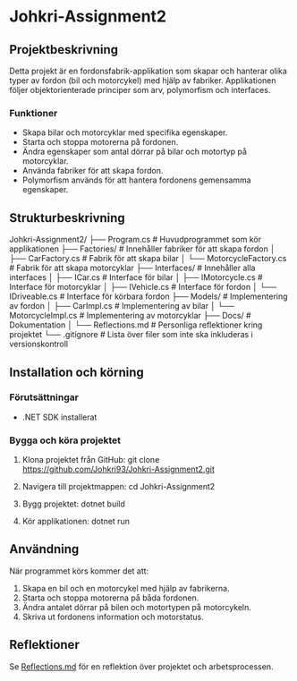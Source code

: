 # Johkri-Assignment2

## Projektbeskrivning
Detta projekt är en fordonsfabrik-applikation som skapar och hanterar olika typer av fordon (bil och motorcykel) med hjälp av fabriker. Applikationen följer objektorienterade principer som arv, polymorfism och interfaces. 

### Funktioner
- Skapa bilar och motorcyklar med specifika egenskaper.
- Starta och stoppa motorerna på fordonen.
- Ändra egenskaper som antal dörrar på bilar och motortyp på motorcyklar.
- Använda fabriker för att skapa fordon.
- Polymorfism används för att hantera fordonens gemensamma egenskaper.

## Strukturbeskrivning

Johkri-Assignment2/
├── Program.cs                # Huvudprogrammet som kör applikationen
├── Factories/                # Innehåller fabriker för att skapa fordon
│   ├── CarFactory.cs         # Fabrik för att skapa bilar
│   └── MotorcycleFactory.cs  # Fabrik för att skapa motorcyklar
├── Interfaces/               # Innehåller alla interfaces
│   ├── ICar.cs               # Interface för bilar
│   ├── IMotorcycle.cs        # Interface för motorcyklar
│   ├── IVehicle.cs           # Interface för fordon
│   └── IDriveable.cs         # Interface för körbara fordon
├── Models/                   # Implementering av fordon
│   ├── CarImpl.cs            # Implementering av bilar
│   └── MotorcycleImpl.cs     # Implementering av motorcyklar
├── Docs/                     # Dokumentation
│   └── Reflections.md        # Personliga reflektioner kring projektet
└── .gitignore                # Lista över filer som inte ska inkluderas i versionskontroll


## Installation och körning

### Förutsättningar
- .NET SDK installerat

### Bygga och köra projektet

1. Klona projektet från GitHub: git clone https://github.com/Johkri93/Johkri-Assignment2.git

2. Navigera till projektmappen:
cd Johkri-Assignment2

3. Bygg projektet:
dotnet build

4. Kör applikationen:
dotnet run


## Användning
När programmet körs kommer det att:
1. Skapa en bil och en motorcykel med hjälp av fabrikerna.
2. Starta och stoppa motorerna på båda fordonen.
3. Ändra antalet dörrar på bilen och motortypen på motorcykeln.
4. Skriva ut fordonens information och motorstatus.

## Reflektioner
Se [Reflections.md](./Docs/Reflections.md) för en reflektion över projektet och arbetsprocessen.